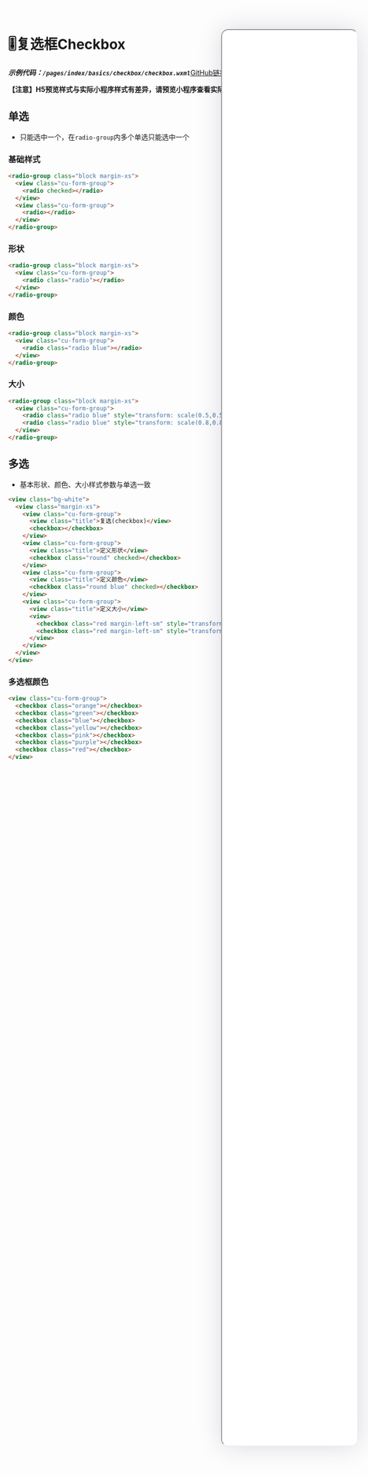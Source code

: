 <!--
 * @Descripttion: 
 * @version: V1.0
 * @Author: Xiaokang Lei
 * @email: lxk201808@163.com
 * @Date: 2022-12-15 20:18:41
 * @LastEditors: Xiaokang Lei
 * @LastEditTime: 2023-01-13 16:46:39
-->

<div class="minipre" style="width:18%; min-width:275px; height:90%; float:right; position:fixed; right:2.5%;top:2%;z-index:99;">
    <iframe src="./h5/index.html#/pages/index/basics/checkbox/checkbox" width="100%" height="80%" style="border-radius:15px; box-shadow:0 0 50px 0px rgb(30 0 60 / 15%);"></iframe>
</div>

# 🎚️复选框Checkbox

***示例代码：`/pages/index/basics/checkbox/checkbox.wxml`***[GitHub链接](https://github.com/XiaokangLei/ColorUI-GA/blob/master/pages/index/basics/checkbox/checkbox.wxml)

**【注意】H5预览样式与实际小程序样式有差异，请预览小程序查看实际样式**

## 单选

- 只能选中一个，在`radio-group`内多个单选只能选中一个

### 基础样式

```html
<radio-group class="block margin-xs">
  <view class="cu-form-group">
    <radio checked></radio>
  </view>
  <view class="cu-form-group">
    <radio></radio>
  </view>
</radio-group>
```

### 形状

```html
<radio-group class="block margin-xs">
  <view class="cu-form-group">
    <radio class="radio"></radio>
  </view>
</radio-group>
```

### 颜色

```html
<radio-group class="block margin-xs">
  <view class="cu-form-group">
    <radio class="radio blue"></radio>
  </view>
</radio-group>
```

### 大小

```html
<radio-group class="block margin-xs">
  <view class="cu-form-group">
    <radio class="radio blue" style="transform: scale(0.5,0.5);"></radio>
    <radio class="radio blue" style="transform: scale(0.8,0.8);"></radio>
  </view>
</radio-group>
```

## 多选

- 基本形状、颜色、大小样式参数与单选一致

```html
<view class="bg-white">
  <view class="margin-xs">
    <view class="cu-form-group">
      <view class="title">复选(checkbox)</view>
      <checkbox></checkbox>
    </view>
    <view class="cu-form-group">
      <view class="title">定义形状</view>
      <checkbox class="round" checked></checkbox>
    </view>
    <view class="cu-form-group">
      <view class="title">定义颜色</view>
      <checkbox class="round blue" checked></checkbox>
    </view>
    <view class="cu-form-group">
      <view class="title">定义大小</view>
      <view>
        <checkbox class="red margin-left-sm" style="transform: scale(0.5,0.5);"></checkbox>
        <checkbox class="red margin-left-sm" style="transform: scale(0.7,0.7);"></checkbox>
      </view>
    </view>
  </view>
</view>
```

### 多选框颜色

```html
<view class="cu-form-group">
  <checkbox class="orange"></checkbox>
  <checkbox class="green"></checkbox>
  <checkbox class="blue"></checkbox>
  <checkbox class="yellow"></checkbox>
  <checkbox class="pink"></checkbox>
  <checkbox class="purple"></checkbox>
  <checkbox class="red"></checkbox>
</view>
```
